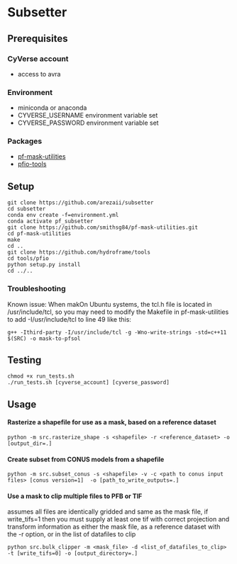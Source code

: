 # Subsetter

## Prerequisites

### CyVerse account 
* access to avra

### Environment
* miniconda or anaconda
* CYVERSE_USERNAME environment variable set
* CYVERSE_PASSWORD environment variable set

### Packages
* [pf-mask-utilities](https://github.com/smithsg84/pf-mask-utilities.git)
* [pfio-tools](https://github.com/hydroframe/tools)

## Setup

```
git clone https://github.com/arezaii/subsetter
cd subsetter
conda env create -f=environment.yml
conda activate pf_subsetter
git clone https://github.com/smithsg84/pf-mask-utilities.git
cd pf-mask-utilities
make
cd ..
git clone https://github.com/hydroframe/tools
cd tools/pfio
python setup.py install
cd ../..
```

### Troubleshooting

Known issue: When makOn Ubuntu systems, the tcl.h file is located in /usr/include/tcl, so you may need to modify
the Makefile in pf-mask-utilities to add -I/usr/include/tcl to line 49 like this:
```
g++ -Ithird-party -I/usr/include/tcl -g -Wno-write-strings -std=c++11 $(SRC) -o mask-to-pfsol
```

## Testing
```
chmod +x run_tests.sh
./run_tests.sh [cyverse_account] [cyverse_password]
```

## Usage

#### Rasterize a shapefile for use as a mask, based on a reference dataset
```
python -m src.rasterize_shape -s <shapefile> -r <reference_dataset> -o [output_dir=.]
```

#### Create subset from CONUS models from a shapefile
```
python -m src.subset_conus -s <shapefile> -v -c <path to conus input files> [conus version=1]  -o [path_to_write_outputs=.]
```

#### Use a mask to clip multiple files to PFB or TIF

assumes all files are identically gridded and same as the mask file, if write_tifs=1 then you
must supply at least one tif with correct projection and transform information as either the mask file, 
as a reference dataset with the -r option, or in the list of datafiles to clip
```
python src.bulk_clipper -m <mask_file> -d <list_of_datafiles_to_clip> -t [write_tifs=0] -o [output_directory=.]
```

